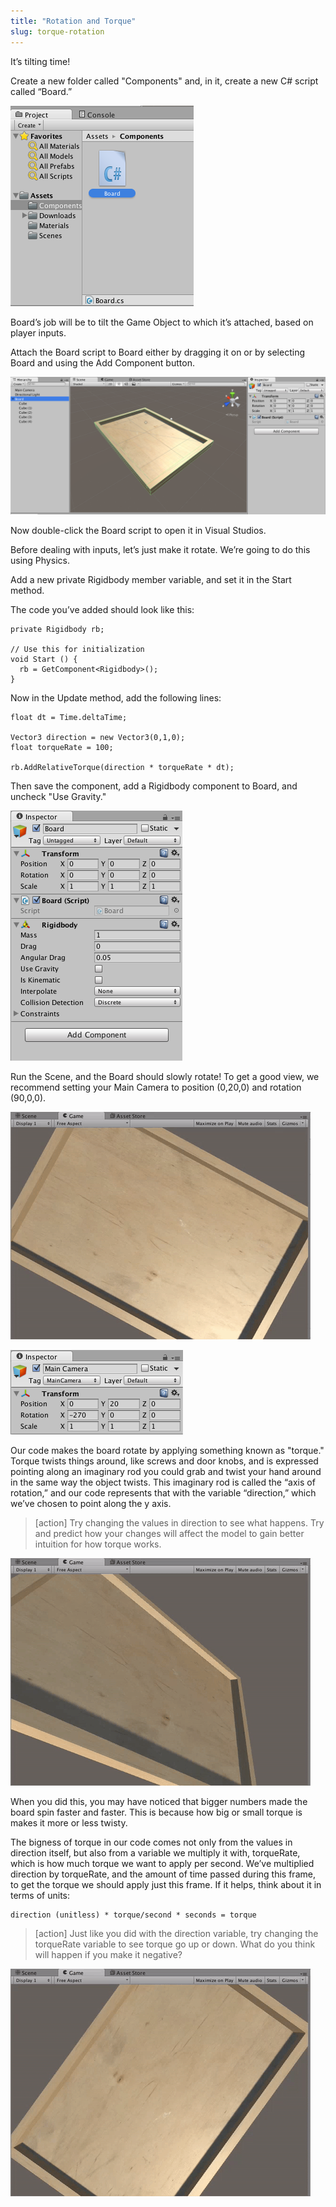 ```yaml
---
title: "Rotation and Torque"
slug: torque-rotation
---
```


It’s tilting time!

Create a new folder called "Components" and, in it, create a new C# script called “Board.”

![image alt text](../assets/image_10.png)

Board’s job will be to tilt the Game Object to which it’s attached, based on player inputs.

Attach the Board script to Board either by dragging it on or by selecting Board and using the Add Component button.

![image alt text](../assets/image_11.png)

Now double-click the Board script to open it in Visual Studios.

Before dealing with inputs, let’s just make it rotate.  We’re going to do this using Physics.

Add a new private Rigidbody member variable, and set it in the Start method.

The code you’ve added should look like this:

```
private Rigidbody rb;

// Use this for initialization
void Start () {
  rb = GetComponent<Rigidbody>();
}
```
Now in the Update method, add the following lines:

```
float dt = Time.deltaTime;

Vector3 direction = new Vector3(0,1,0);
float torqueRate = 100;

rb.AddRelativeTorque(direction * torqueRate * dt);
```

Then save the component, add a Rigidbody component to Board, and uncheck "Use Gravity."

![image alt text](../assets/image_12.png)

Run the Scene, and the Board should slowly rotate!  To get a good view, we recommend setting your Main Camera to position (0,20,0) and rotation (90,0,0).

![image alt text](../assets/image_13.gif)

![image alt text](../assets/image_14.png)

Our code makes the board rotate by applying something known as "torque."  Torque twists things around, like screws and door knobs, and is expressed pointing along an imaginary rod you could grab and twist your hand around in the same way the object twists.  This imaginary rod is called the “axis of rotation,” and our code represents that with the variable “direction,” which we’ve chosen to point along the y axis.

> [action]
Try changing the values in direction to see what happens.  Try and predict how your changes will affect the model to gain better intuition for how torque works.

![image alt text](../assets/image_15.gif)

When you did this, you may have noticed that bigger numbers made the board spin faster and faster.  This is because how big or small torque is makes it more or less twisty.

The bigness of torque in our code comes not only from the values in direction itself, but also from a variable we multiply it with, torqueRate, which is how much torque we want to apply per second.  We’ve multiplied direction by torqueRate, and the amount of time passed during this frame, to get the torque we should apply just this frame.  If it helps, think about it in terms of units:

```
direction (unitless) * torque/second * seconds = torque
```

> [action]
Just like you did with the direction variable, try changing the torqueRate variable to see torque go up or down.  What do you think will happen if you make it negative?

 ![image alt text](../assets/image_16.gif)
